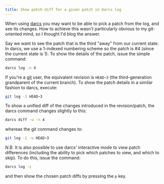 ```yaml
---
title: Show patch diff for a given patch in darcs log
---
```

When using [darcs](http://darcs.net/) you may want to be able to pick a patch
from the log, and see its changes. How to achieve this wasn't particularly
obvious to my git-oriented mind, so I thought I'd blog the answer.

Say we want to see the patch that is the third "away" from our current state.
In darcs, we use a 1-indexed numbering scheme so the patch is #4 (since the
current state is 1). To show the details of the patch, issue the simple
command:

```bash
darcs log -n 4
```

If you're a [git](https://git-scm.com/) user, the equivalent revision is
`HEAD~3` (the third-generation grandparent of the current branch). To show the
patch details in a similar fashion to darcs, execute:

```bash
git log -1 HEAD~3
```

To show a unified diff of the changes introduced in the revision/patch, the
darcs command changes slightly to this:

```bash
darcs diff -u -n 4
```

whereas the git command changes to:

```bash
git log -1 -u HEAD~3
```

*N.B.* It is also possible to use darcs' interactive mode to view patch
differences (including the ability to pick which patches to view, and which to
skip). To do this, issue the command:

```bash
darcs log -i
```

and then show the chosen patch diffs by pressing the `p` key.
